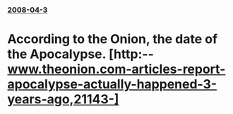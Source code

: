 ### [2008-04-3](/news/2008/04/3/index.md)

#  According to the Onion, the date of the Apocalypse. [http:--www.theonion.com-articles-report-apocalypse-actually-happened-3-years-ago,21143-]



